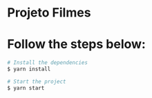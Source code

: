 # Projeto Filmes

# Follow the steps below:
```bash
# Install the dependencies
$ yarn install

# Start the project
$ yarn start
```









